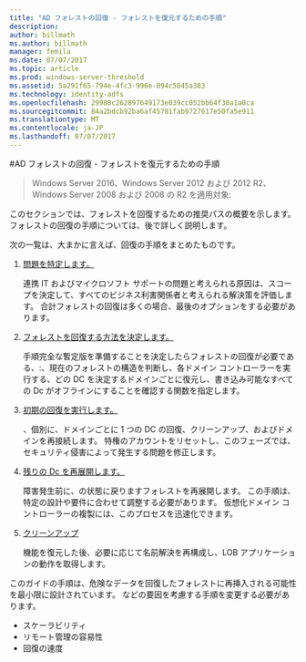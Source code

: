 ```yaml
---
title: "AD フォレストの回復 - フォレストを復元するための手順"
description: 
author: billmath
ms.author: billmath
manager: femila
ms.date: 07/07/2017
ms.topic: article
ms.prod: windows-server-threshold
ms.assetid: 5a291f65-794e-4fc3-996e-094c5845a383
ms.technology: identity-adfs
ms.openlocfilehash: 29988c262897649173e039cc052bb64f38a1a0ca
ms.sourcegitcommit: 84a2bdcb92ba6af45781fab9727617e50fa5e911
ms.translationtype: MT
ms.contentlocale: ja-JP
ms.lasthandoff: 07/07/2017
---
```

#<a name="ad-forest-recovery---steps-for-restoring-the-forest"></a>AD フォレストの回復 - フォレストを復元するための手順 

>Windows Server 2016、Windows Server 2012 および 2012 R2、Windows Server 2008 および 2008 の R2 を適用対象:

このセクションでは、フォレストを回復するための推奨パスの概要を示します。 フォレストの回復の手順については、後で詳しく説明します。  
  
 次の一覧は、大まかに言えば、回復の手順をまとめたものです。  
  
1.  [問題を特定します。](AD-Forest-Recovery-Identify-the-Problem.md)  
  
     連携 IT およびマイクロソフト サポートの問題と考えられる原因は、スコープを決定して、すべてのビジネス利害関係者と考えられる解決策を評価します。 合計フォレストの回復は多くの場合、最後のオプションをする必要があります。  
  
2.  [フォレストを回復する方法を決定します。](AD-Forest-Recovery-Determine-how-to-Recover.md)  
  
     手順完全な暫定版を準備することを決定したらフォレストの回復が必要である、:、現在のフォレストの構造を判断し、各ドメイン コントローラーを実行する、どの DC を決定するドメインごとに復元し、書き込み可能なすべての Dc がオフラインにすることを確認する関数を指定します。  
  
3.  [初期の回復を実行します。](AD-Forest-Recovery-Perform-initial-recovery.md)  
  
     、個別に、ドメインごとに 1 つの DC の回復、クリーンアップ、およびドメインを再接続します。 特権のアカウントをリセットし、このフェーズでは、セキュリティ侵害によって発生する問題を修正します。  
  
4.  [残りの Dc を再展開します。](AD-Forest-Recovery-Restore-Additional-DCs.md)  
  
     障害発生前に、の状態に戻りますフォレストを再展開します。 この手順は、特定の設計や要件に合わせて調整する必要があります。 仮想化ドメイン コントローラーの複製には、このプロセスを迅速化できます。  
  
5.  [クリーンアップ](AD-Forest-Recovery-Cleanup.md)  
  
     機能を復元した後、必要に応じて名前解決を再構成し、LOB アプリケーションの動作を取得します。  

  
 このガイドの手順は、危険なデータを回復したフォレストに再挿入される可能性を最小限に設計されています。 などの要因を考慮する手順を変更する必要があります。  
  
-   スケーラビリティ  
-   リモート管理の容易性  
-   回復の速度  

